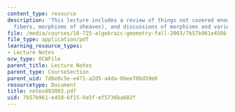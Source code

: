 ```yaml
---
content_type: resource
description: 'This lecture includes a review of things not covered enough (topics:
  fibers, morphisms of sheaves), and discussions of morphisms and varieties.'
file: /media/courses/18-725-algebraic-geometry-fall-2003/7b57b961e4586f159a5fef5736ba602f_notes093003.pdf
file_type: application/pdf
learning_resource_types:
- Lecture Notes
ocw_type: OCWFile
parent_title: Lecture Notes
parent_type: CourseSection
parent_uid: 7d6e0c5e-e471-a2d5-a4da-0bee70bd59e6
resourcetype: Document
title: notes093003.pdf
uid: 7b57b961-e458-6f15-9a5f-ef5736ba602f
---
```

